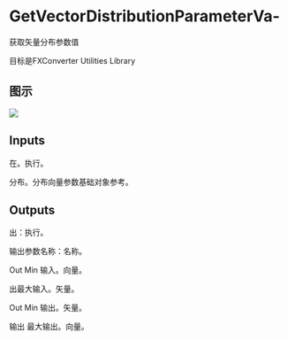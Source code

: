 # GetVectorDistributionParameterVa-

获取矢量分布参数值

目标是FXConverter Utilities Library

## 图示

![]($-20221218-19031398.png)

## Inputs

在。执行。

分布。分布向量参数基础对象参考。  

## Outputs

出：执行。

输出参数名称：名称。

Out Min 输入。向量。

出最大输入。矢量。

Out Min 输出。矢量。

输出 最大输出。向量。
